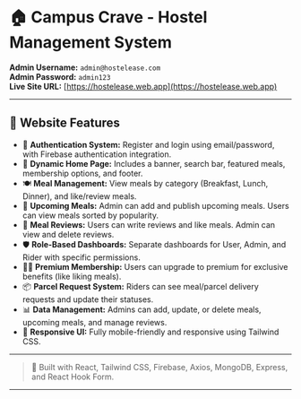# 🏠 Campus Crave - Hostel Management System

**Admin Username:** `admin@hostelease.com`  
**Admin Password:** `admin123`  
**Live Site URL:** [https://hostelease.web.app](https://hostelease.web.app) 

---

## 🌟 Website Features

- 🔐 **Authentication System:** Register and login using email/password, with Firebase authentication integration.
- 🏡 **Dynamic Home Page:** Includes a banner, search bar, featured meals, membership options, and footer.
- 🍽️ **Meal Management:** View meals by category (Breakfast, Lunch, Dinner), and like/review meals.
- 📆 **Upcoming Meals:** Admin can add and publish upcoming meals. Users can view meals sorted by popularity.
- 💬 **Meal Reviews:** Users can write reviews and like meals. Admin can view and delete reviews.
- 🛡️ **Role-Based Dashboards:** Separate dashboards for User, Admin, and Rider with specific permissions.
- 🧑‍💼 **Premium Membership:** Users can upgrade to premium for exclusive benefits (like liking meals).
- 📦 **Parcel Request System:** Riders can see meal/parcel delivery requests and update their statuses.
- 📊 **Data Management:** Admins can add, update, or delete meals, upcoming meals, and manage reviews.
- 📱 **Responsive UI:** Fully mobile-friendly and responsive using Tailwind CSS.

---

> 🚀 Built with React, Tailwind CSS, Firebase, Axios, MongoDB, Express, and React Hook Form.

---

